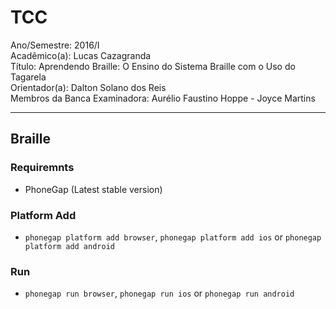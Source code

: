 # TCC

Ano/Semestre: 2016/I  
Acadêmico(a): Lucas Cazagranda  
Título: Aprendendo Braille: O Ensino do Sistema Braille com o Uso do Tagarela  
Orientador(a): Dalton Solano dos Reis  
Membros da Banca Examinadora: Aurélio Faustino Hoppe - Joyce Martins  

----

## Braille

### Requiremnts
- PhoneGap (Latest stable version)

### Platform Add
- `phonegap platform add browser`, `phonegap platform add ios` or `phonegap platform add android`

### Run
- `phonegap run browser`, `phonegap run ios` or `phonegap run android`
